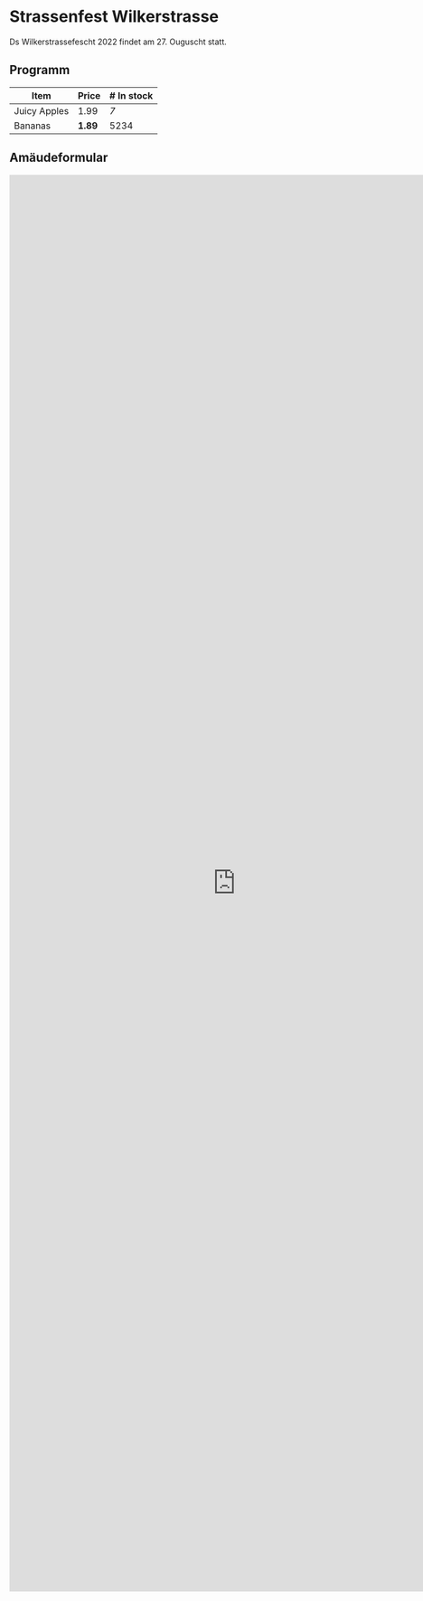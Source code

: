 # Strassenfest Wilkerstrasse

Ds Wilkerstrassefescht 2022 findet am 27. Ouguscht statt.

## Programm

| Item         | Price     | # In stock |
|--------------|-----------|------------|
| Juicy Apples | 1.99      | *7*        |
| Bananas      | **1.89**  | 5234       |

## Amäudeformular

<iframe src="https://docs.google.com/forms/d/e/1FAIpQLSfzXNL7lqKhPBdIhRUW13hTf97_g0bgl6unWWic6UU5auPImQ/viewform?embedded=true" width="800" height="2506" frameborder="0" marginheight="0" marginwidth="0">Loading…</iframe>